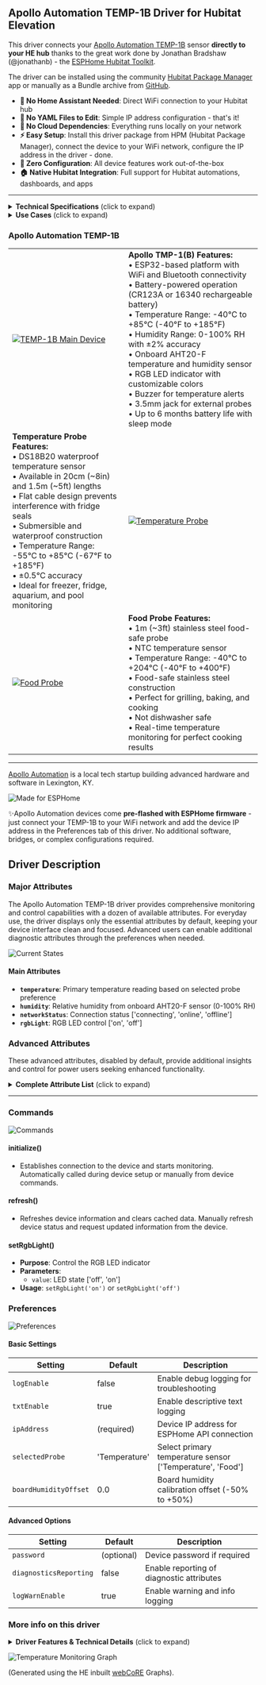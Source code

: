 ## Apollo Automation TEMP-1B Driver for Hubitat Elevation

This driver connects your [Apollo Automation TEMP-1B](https://geni.us/apollo_temp1) sensor **directly to your HE hub** thanks to the great work done by Jonathan Bradshaw (@jonathanb) - the [ESPHome Hubitat Toolkit](https://github.com/bradsjm/hubitat-public/tree/main/ESPHome).

The driver can be installed using the community [Hubitat Package Manager](https://community.hubitat.com/t/release-hubitat-package-manager-hpm-hubitatcommunity/94471/1) app or manually as a Bundle archive from [GitHub](https://github.com/kkossev/Hubitat-ESPHome-Apollo).

- **🚫 No Home Assistant Needed**: Direct WiFi connection to your Hubitat hub
- **🚫 No YAML Files to Edit**: Simple IP address configuration - that's it!
- **🚫 No Cloud Dependencies**: Everything runs locally on your network
- **⚡ Easy Setup**: Install this driver package from HPM (Hubitat Package Manager), connect the device to your WiFi network, configure the IP address in the driver - done.
- **🔧 Zero Configuration**: All device features work out-of-the-box
- **🏠 Native Hubitat Integration**: Full support for Hubitat automations, dashboards, and apps


------

<details>
<summary><b>Technical Specifications</b> (click to expand)</summary>

- **Microcontroller**: ESP32 with WiFi and Bluetooth
- **Power**: USB 5V or CR123A or 16340 rechargeable battery
- **Battery Life**: Up to 6 months with optimized sleep settings
- **Temperature Accuracy**: ±0.5°C (probes), ±2°C (onboard sensor)
- **Humidity Accuracy**: ±2% RH
- **Operating Range**: -40°C to +85°C (-40°F to +185°F)
- **Connectivity**: WiFi 802.11 b/g/n, Bluetooth 4.2
- **Dimensions**: Compact 3D-printed enclosure
- **Mounting**: Optional magnetic mount available
</details>


<details>
<summary><b>Use Cases</b> (click to expand)</summary>

The Apollo Automation TEMP-1B is ideal for:

- **Kitchen Monitoring**: Food temperature during cooking and baking
- **Refrigeration**: Freezer and refrigerator temperature monitoring
- **Aquarium Management**: Water temperature monitoring
- **Pool/Spa Monitoring**: Water temperature tracking
- **Greenhouse Monitoring**: Air and soil temperature monitoring
- **HVAC Monitoring**: Room temperature and humidity tracking
- **Server Room Monitoring**: Environmental condition monitoring

</details>


### Apollo Automation TEMP-1B

|               |                 |
|---------------|-----------------|
| [![TEMP-1B Main Device](https://apolloautomation.com/cdn/shop/files/TEMP-1B_Fridge.png?v=1742996496&width=960)](https://geni.us/apollo_temp1) | **Apollo TMP-1(B) Features:**<br/>• ESP32-based platform with WiFi and Bluetooth connectivity<br/>• Battery-powered operation (CR123A or 16340 rechargeable battery)<br/>• Temperature Range: -40°C to +85°C (-40°F to +185°F)<br/>• Humidity Range: 0-100% RH with ±2% accuracy<br/>• Onboard AHT20-F temperature and humidity sensor<br/>• RGB LED indicator with customizable colors<br/>• Buzzer for temperature alerts<br/>• 3.5mm jack for external probes<br/>• Up to 6 months battery life with sleep mode |
| **Temperature Probe Features:**<br/>• DS18B20 waterproof temperature sensor<br/>• Available in 20cm (~8in) and 1.5m (~5ft) lengths<br/>• Flat cable design prevents interference with fridge seals<br/>• Submersible and waterproof construction<br/>• Temperature Range: -55°C to +85°C (-67°F to +185°F)<br/>• ±0.5°C accuracy<br/>• Ideal for freezer, fridge, aquarium, and pool monitoring | [![Temperature Probe](https://apolloautomation.com/cdn/shop/files/20241205-123547.jpg?v=1733420196&width=960)](https://geni.us/apollo-long-temp-probe) | 
| [![Food Probe](https://apolloautomation.com/cdn/shop/files/TEMP-1_with_Food_Probe.png?v=1742996496&width=960)](https://geni.us/apollo-food-probe) | **Food Probe Features:**<br/>• 1m (~3ft) stainless steel food-safe probe<br/>• NTC temperature sensor<br/>• Temperature Range: -40°C to +204°C (-40°F to +400°F)<br/>• Food-safe stainless steel construction<br/>• Perfect for grilling, baking, and cooking<br/>• Not dishwasher safe<br/>• Real-time temperature monitoring for perfect cooking results |


-----

[Apollo Automation](https://geni.us/apolloautomation) is a local tech startup building advanced hardware and software in Lexington, KY. 

![Made for ESPHome](https://esphome.io/_images/made-for-esphome-black-on-white.svg)



✨Apollo Automation devices come **pre-flashed with ESPHome firmware** - just connect your TEMP-1B to your WiFi network and add the device IP address in the Preferences tab of this driver. No additional software, bridges, or complex configurations required.

## Driver Description


### Major Attributes

The Apollo Automation TEMP-1B driver provides comprehensive monitoring and control capabilities with a dozen of available attributes. For everyday use, the driver displays only the essential attributes by default, keeping your device interface clean and focused. Advanced users can enable additional diagnostic attributes through the preferences when needed.


![Current States](https://github.com/kkossev/Hubitat-ESPHome-Apollo/raw/main/Images/current_states.png)


#### Main Attributes
- **`temperature`**: Primary temperature reading based on selected probe preference
- **`humidity`**: Relative humidity from onboard AHT20-F sensor (0-100% RH)
- **`networkStatus`**: Connection status ['connecting', 'online', 'offline']
- **`rgbLight`**: RGB LED control ['on', 'off']

### Advanced Attributes
These advanced attributes, disabled by default, provide additional insights and control for power users seeking enhanced functionality. 

<details>
<summary><b>Complete Attribute List</b> (click to expand)</summary>

| Attribute | Type | Description |
|-----------|------|-------------|
| `temperature` | number | Primary temperature reading (°C/°F) |
| `humidity` | number | Relative humidity percentage |
| `networkStatus` | enum | Device connection status |
| `rgbLight` | enum | RGB LED control |
| `battery` | number | Battery charge level (0-100%) |
| `batteryVoltage` | number | Battery voltage measurement |
| `boardTemperature` | number | Internal board temperature |
| `boardTemperatureOffset` | number | Board temperature calibration offset |
| `boardHumidityOffset` | number | Board humidity calibration offset |
| `espTemperature` | number | ESP32 chip temperature |
| `temperatureProbe` | number | External temperature probe reading |
| `tempProbeOffset` | number | Temperature probe calibration offset |
| `foodProbe` | number | Food probe temperature reading |
| `foodProbeOffset` | number | Food probe calibration offset |
| `uptime` | string | Device uptime since last restart |
| `rssi` | number | WiFi signal strength (dBm) |
| `alarmOutsideTempRange` | enum | Temperature range alarm status |
| `notifyOnlyOutsideTempDifference` | enum | Temperature difference notification |
| `preventSleep` | enum | Sleep prevention control |
| `selectedProbe` | string | Active temperature probe selection |
| `sleepDuration` | number | Sleep duration in hours |
| `probeTempDifferenceThreshold` | number | Temperature difference threshold |
| `minProbeTemp` | number | Minimum probe temperature threshold |
| `maxProbeTemp` | number | Maximum probe temperature threshold |

![Advanced Attributes](https://github.com/kkossev/Hubitat-ESPHome-Apollo/raw/main/Images/advanced_attributes.png)

</details>

----

### Commands

![Commands](https://github.com/kkossev/Hubitat-ESPHome-Apollo/raw/main/Images/apollo-temp1(b)-hubitat-commands.png)

#### initialize() 
- Establishes connection to the device and starts monitoring.  Automatically called during device setup or manually from device commands.

#### refresh()
- Refreshes device information and clears cached data. Manually refresh device status and request updated information from the device.

#### setRgbLight()
- **Purpose**: Control the RGB LED indicator
- **Parameters**: 
  - `value`: LED state ['off', 'on']
- **Usage**: `setRgbLight('on')` or `setRgbLight('off')`


### Preferences

![Preferences](https://github.com/kkossev/Hubitat-ESPHome-Apollo/raw/345e1f0e161a63dd60192f76075ca2de28b37142/Images/apollo-temp-1(b)-hubitat-preferences.png)

#### Basic Settings
| Setting | Default | Description |
|---------|---------|-------------|
| `logEnable` | false | Enable debug logging for troubleshooting |
| `txtEnable` | true | Enable descriptive text logging |
| `ipAddress` | (required) | Device IP address for ESPHome API connection |
| `selectedProbe` | 'Temperature' | Select primary temperature sensor ['Temperature', 'Food'] |
| `boardHumidityOffset` | 0.0 | Board humidity calibration offset (-50% to +50%) |

#### Advanced Options
| Setting | Default | Description |
|---------|---------|-------------|
| `password` | (optional) | Device password if required |
| `diagnosticsReporting` | false | Enable reporting of diagnostic attributes |
| `logWarnEnable` | true | Enable warning and info logging |

### More info on this driver

<details>
<summary><b>Driver Features & Technical Details</b> (click to expand)</summary>

The driver is a work in progress. uses an intelligent entity management system that:

- **Automatically discovers** all available ESPHome entities
- **Maps entities** to appropriate Hubitat attributes
- **Handles missing entities** gracefully (device variants may not have all sensors)
- **Provides diagnostic control** - technical attributes can be hidden from main device view
- **Supports calibration** - offset values sync between Hubitat preferences and ESPHome

### Temperature Handling

The driver provides flexible temperature management:

- **Dual Temperature Sources**: Choose between Temperature Probe and Food Probe
- **Automatic Unit Conversion**: Converts between Celsius and Fahrenheit based on hub settings
- **Calibration Support**: Individual offset adjustments for each temperature sensor
- **Sleep Mode Compatibility**: Optimized for battery-powered operation with sleep cycles

### Battery Management

For battery-powered TEMP-1B devices:

- **Battery Level Monitoring**: Real-time battery percentage
- **Voltage Monitoring**: Actual battery voltage for detailed analysis
- **Sleep Mode Support**: Configurable sleep duration to extend battery life
- **Prevent Sleep Option**: Keep device awake for continuous monitoring when needed

### Network Monitoring

- **Connection Status**: Real-time online/offline status
- **Signal Strength**: WiFi RSSI monitoring
- **Automatic Reconnection**: Built-in ESPHome API reconnection logic

### Diagnostic Features

When diagnostic reporting is enabled:

- **ESP32 Monitoring**: Internal chip temperature and performance
- **Uptime Tracking**: Device restart and reliability monitoring
- **Configuration Access**: View the advanced device settings
- **Calibration Values**: View all sensor offset parameters

### Alert System

The device supports customizable alerts:

- **Temperature Range Alarms**: Configurable min/max temperature thresholds (not implemented in this driver)
- **Visual Indicators**: RGB LED with customizable colors (only on/off is implemented in the driver)
- **Audible Alerts**: Onboard buzzer for critical notifications (not tested)
- **Notification Controls**: Flexible alert configuration options (not implemented in the driver and not tested)

</details>


![Temperature Monitoring Graph](https://github.com/kkossev/Hubitat-ESPHome-Apollo/raw/792096bd1a9266784e274f260e2b5ff3c6c8ccd5/Images/apollo-temp-1(b)-graph.png)

(Generated using the HE inbuilt [webCoRE](https://community.hubitat.com/c/comappsanddrivers/webcore/104) Graphs).

